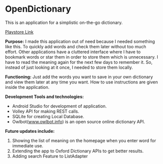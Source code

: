 # OpenDictionary
This is an application for a simplistic on-the-go dictionary. 

[Playstore Link](https://play.google.com/store/apps/details?id=shubhankar30.opendictionary)

**Purpose:**
I made this application out of need because I needed something like this. To quickly add words and check them later without too much effort. Other applications have a cluttered interface where I have to bookmark words or star them in order to store them which is unnecessary. I have to read the meaning again for the next few days to remember it. So, instead of just looking at it once, I needed to store them locally.

**Functioning:**
Just add the words you want to save in your own dictionary and view them later at any time you want.
How to use instructions are given inside the application. 

**Development Tools and technologies:**<br>
- Android Studio for development of application.<br>
- Volley API for making REST calls.<br>
- SQLite for creating Local Database.<br>
- Owlbot(www.owlbot.info) is an open source online dictionary API. 

**Future updates include:**
1. Showing the list of meaning on the homepage when you enter word for immediate use.
2. Extending the app to Oxford Dictionary APIs to get better results.
3. Adding search Feature to ListAdapter

